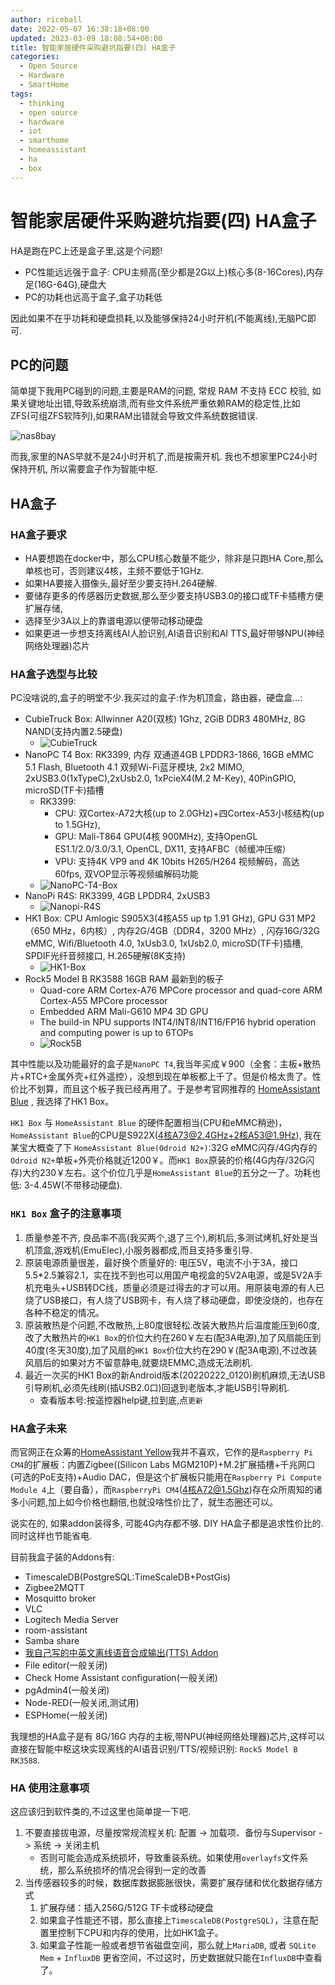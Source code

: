 ```yaml
---
author: riceball
date: 2022-05-07 16:38:18+08:00
updated: 2023-03-09 18:08:54+08:00
title: 智能家居硬件采购避坑指要(四) HA盒子
categories:
  - Open Source
  - Hardware
  - SmartHome
tags:
  - thinking
  - open source
  - hardware
  - iot
  - smarthome
  - homeassistant
  - ha
  - box
---
```


# 智能家居硬件采购避坑指要(四) HA盒子

HA是跑在PC上还是盒子里,这是个问题!

* PC性能远远强于盒子: CPU主频高(至少都是2G以上)核心多(8-16Cores),内存足(16G-64G),硬盘大
* PC的功耗也远高于盒子,盒子功耗低

因此如果不在乎功耗和硬盘损耗,以及能够保持24小时开机(不能离线),无脑PC即可.

## PC的问题

简单提下我用PC碰到的问题,主要是RAM的问题, 常规 RAM 不支持 ECC 校验, 如果关键地址出错,导致系统崩溃,而有些文件系统严重依赖RAM的稳定性,比如ZFS(可组ZFS软阵列),如果RAM出错就会导致文件系统数据错误.

![nas8bay](/articlehome-assistant-wifi/nas8bay.jpg)

而我,家里的NAS早就不是24小时开机了,而是按需开机. 我也不想家里PC24小时保持开机, 所以需要盒子作为智能中枢.

## HA盒子

### HA盒子要求

* HA要想跑在docker中，那么CPU核心数量不能少，除非是只跑HA Core,那么单核也可，否则建议4核，主频不要低于1GHz.
* 如果HA要接入摄像头,最好至少要支持H.264硬解.
* 要储存更多的传感器历史数据,那么至少要支持USB3.0的接口或TF卡插槽方便扩展存储,
* 选择至少3A以上的靠谱电源以便带动移动硬盘
* 如果更进一步想支持离线AI人脸识别,AI语音识别和AI TTS,最好带够NPU(神经网络处理器)芯片

### HA盒子选型与比较

PC没啥说的,盒子的明堂不少.我买过的盒子:作为机顶盒，路由器，硬盘盒...:

* CubieTruck Box:  Allwinner A20(双核) 1Ghz, 2GiB DDR3 480MHz, 8G NAND(支持内置2.5硬盘)
  * ![CubieTruck](/articlehome-assistant-wifi/CubieTruck.jpg)
* NanoPC T4 Box: RK3399, 内存 双通道4GB LPDDR3-1866, 16GB eMMC 5.1 Flash, Bluetooth 4.1 双频Wi-Fi蓝牙模块, 2x2 MIMO, 2xUSB3.0(1xTypeC),2xUsb2.0, 1xPcieX4(M.2 M-Key), 40PinGPIO, microSD(TF卡)插槽
  * RK3399:
    * CPU: 双Cortex-A72大核(up to 2.0GHz)+四Cortex-A53小核结构(up to 1.5GHz),
    * GPU: Mali-T864 GPU(4核 900MHz), 支持OpenGL ES1.1/2.0/3.0/3.1, OpenCL, DX11, 支持AFBC（帧缓冲压缩）
    * VPU: 支持4K VP9 and 4K 10bits H265/H264 视频解码，高达60fps, 双VOP显示等视频编解码功能
  * ![NanoPC-T4-Box](/articlehome-assistant-wifi/NanoPC-T4-Box.jpg)
* NanoPi R4S: RK3399, 4GB LPDDR4, 2xUSB3
  * ![Nanopi-R4S](/articlehome-assistant-wifi/Nanopi-R4S.jpg)
* HK1 Box: CPU Amlogic S905X3(4核A55 up tp 1.91 GHz), GPU G31 MP2（650 MHz，6内核）, 内存2G/4GB（DDR4，3200 MHz）, 闪存16G/32G eMMC, Wifi/Bluetooth 4.0, 1xUsb3.0, 1xUsb2.0, microSD(TF卡)插槽, SPDIF光纤音频接口, H.265硬解(8K支持)
  * ![HK1-Box](/articlehome-assistant-wifi/HK1-Box.jpg)
* Rock5 Model B RK3588 16GB RAM 最新到的板子
  * Quad-core ARM Cortex-A76 MPCore processor and quad-core ARM Cortex-A55 MPCore processor
  * Embedded ARM Mali-G610 MP4 3D GPU
  * The build-in NPU supports INT4/INT8/INT16/FP16 hybrid operation and computing power is up to 6TOPs
  * ![Rock5B](/articlehome-assistant-wifi/rock5b.jpg)

其中性能以及功能最好的盒子是`NanoPC T4`,我当年买成￥900（全套：主板+散热片+RTC+金属外壳+红外遥控），没想到现在单板都上千了。但是价格太贵了。性价比不划算，而且这个板子我已经再用了。于是参考官网推荐的 [HomeAssistant Blue](https://www.home-assistant.io/blue/) , 我选择了HK1 Box。

`HK1 Box` 与 `HomeAssistant Blue` 的硬件配置相当(CPU和eMMC稍逊)，`HomeAssistant Blue`的CPU是S922X(4核A73@2.4GHz+2核A53@1.9Hz), 我在某宝大概查了下 `HomeAssistant Blue(Odroid N2+)`:32G eMMC闪存/4G内存的`Odroid N2+`单板+外壳价格就近1200￥。而`HK1 Box`原装的价格(4G内存/32G闪存)大约230￥左右。这个价位几乎是`HomeAssistant Blue`的五分之一了。功耗也低: 3-4.45W(不带移动硬盘).

### `HK1 Box` 盒子的注意事项

1. 质量参差不齐, 良品率不高(我买两个,退了三个),刷机后,多测试烤机,好处是当机顶盒,游戏机(EmuElec),小服务器都成,而且支持多重引导.
2. 原装电源质量很差，最好换个质量好的: 电压5V，电流不小于3A，接口5.5*2.5兼容2.1，实在找不到也可以用国产电视盒的5V2A电源，或是5V2A手机充电头+USB转DC线，质量必须是过得去的才可以用。用原装电源的有人已烧了USB接口，有人烧了USB网卡，有人烧了移动硬盘，即使没烧的，也存在各种不稳定的情况。
3. 原装散热是个问题,不改散热,上80度很轻松.改装大散热片后温度能压到60度,改了大散热片的`HK1 Box`的价位大约在260￥左右(配3A电源),加了风扇能压到40度(冬天30度),加了风扇的`HK1 Box`价位大约在290￥(配3A电源),不过改装风扇后的如果对方不留意静电,就要烧EMMC,造成无法刷机.
4. 最近一次买的HK1 Box的新Android版本(20220222_0120)刷机麻烦,无法USB引导刷机,必须先线刷(插USB2.0口)回退到老版本,才能USB引导刷机.
   * 查看版本号:按遥控器help键,拉到底,点`更新`

### HA盒子未来

而官网正在众筹的[HomeAssistant Yellow](https://www.home-assistant.io/blog/2021/09/13/home-assistant-yellow/)我并不喜欢，它作的是`Raspberry Pi CM4`的扩展板：内置Zigbee((Silicon Labs MGM210P)+M.2扩展插槽+千兆网口(可选的PoE支持)+Audio DAC，但是这个扩展板只能用在`Raspberry Pi Compute Module 4`上（要自备），而`RaspberryPi CM4`(4核A72@1.5Ghz)存在众所周知的诸多小问题,加上如今价格也翻倍,也就没啥性价比了，就生态圈还可以。

说实在的, 如果addon装得多, 可能4G内存都不够. DIY HA盒子都是追求性价比的. 同时这样也节能省电.

目前我盒子装的Addons有:

* TimescaleDB(PostgreSQL:TimeScaleDB+PostGis)
* Zigbee2MQTT
* Mosquitto broker
* VLC
* Logitech Media Server
* room-assistant
* Samba share
* [我自己写的中英文离线语音合成输出(TTS) Addon](https://bbs.hassbian.com/thread-16601-1-1.html)
* File editor(一般关闭)
* Check Home Assistant configuration(一般关闭)
* pgAdmin4(一般关闭)
* Node-RED(一般关闭,测试用)
* ESPHome(一般关闭)

我理想的HA盒子是有 8G/16G 内存的主板,带NPU(神经网络处理器)芯片,这样可以直接在智能中枢这块实现离线的AI语音识别/TTS/视频识别: `Rock5 Model B RK3588`.

### HA 使用注意事项

这应该归到软件类的,不过这里也简单提一下吧.

1. 不要直接拔电源，尽量按常规流程关机: 配置 -> 加载项、备份与Supervisor -> 系统 -> 关闭主机
   * 否则可能会造成系统损坏，导致重装系统。如果使用`overlayfs`文件系统，那么系统损坏的情况会得到一定的改善
2. 当传感器较多的时候，数据库数据膨胀很快，需要扩展存储和优化数据存储方式
   1. 扩展存储：插入256G/512G TF卡或移动硬盘
   2. 如果盒子性能还不错，那么直接上`TimescaleDB(PostgreSQL)`，注意在配置里控制下CPU和内存的使用，比如HK1盒子。
   3. 如果盒子性能一般或者想节省磁盘空间，那么就上`MariaDB`, 或者 `SQLite Mem` + `InfluxDB` 更省空间，不过这时，历史数据就只能在`InfluxDB`中查看了。

